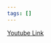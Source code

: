 ```yaml
---
tags: []
---
```

[Youtube Link](https://www.youtube.com/watch?v=srEa0QcRfGo&list=PLS0SUwlYe8cwxscGGxCUqQ78_AM=JHQJ5u&index2)